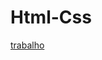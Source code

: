 
# Html-Css

<a href=" https://anacaroline0807.github.io/Html-Css/Exercícios/carol e camilly">trabalho</a>